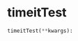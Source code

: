 # <a id="Peeves.Peeves.TestUtils.timeitTest">timeitTest</a>



```python
timeitTest(**kwargs): 
```




